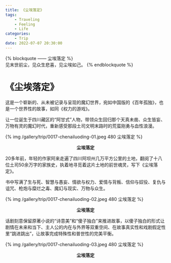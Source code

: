 ```yaml
---
title: 《尘埃落定》
tags:
    - Traveling
    - Feeling
    - Life
categories:
	- Trip
date: 2022-07-07 20:30:00
---
```


{% blockquote —— 尘埃落定 %}  
见末世前尘，见众生悲喜，见尘埃如己。
{% endblockquote %} 

<!-- more -->

# 《尘埃落定》

这是一个崭新的、从未被记录与呈现的魔幻世界，宛如中国版的《百年孤独》，也是一个世界性的故事，如同《权力的游戏》。

让一位诞生于四川藏区的“阿甘式”人物，带领众生回归那个天真未凿、众生皆妄、万物有灵的魔幻时代，重新感受那段土司文明末路时的荒蛮刚勇与血性浪漫。

{% img /gallery/trip/0017-chenailuoding-01.jpeg 480 尘埃落定 %}
<p align="center"><b>尘埃落定</b></p>

20多年前，年轻的作家阿来走遍了四川阿坝州几万平方公里的土地，翻阅了十八位土司50余万字的家族史，执着地寻觅着这片土地的前世魂灵，写下《尘埃落定》。

书中写满了生与死、智慧与愚妄、情欲与权力、爱情与背叛、信仰与奴役、复仇与诅咒、枪炮与糜烂之毒、魔幻与现实、万物与众生。

{% img /gallery/trip/0017-chenailuoding-02.jpeg 480 尘埃落定 %}
<p align="center"><b>尘埃落定</b></p>

话剧刻意保留原著小说的“诗意美”和“傻子独白”来推进故事，以傻子独白的形式让剧情在未来和当下、主人公的内在与外界等双重空间、在故事真实性和戏剧假定性里“跳进跳出”，让故事完成特殊性和普世性的完美平衡。

{% img /gallery/trip/0017-chenailuoding-03.jpeg 480 尘埃落定 %}
<p align="center"><b>尘埃落定</b></p>